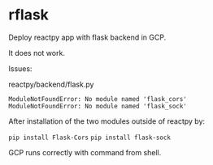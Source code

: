 # rflask
Deploy reactpy app with flask backend in GCP.

It does not work.

Issues:

reactpy/backend/flask.py

```
ModuleNotFoundError: No module named 'flask_cors'
ModuleNotFoundError: No module named 'flask_sock'
```

After installation of the two modules outside of reactpy by:

`pip install Flask-Cors`
`pip install flask-sock`

GCP runs correctly with command from shell.

```
```
